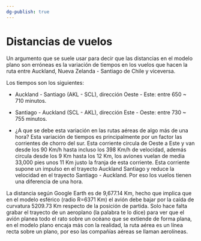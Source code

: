 ```yaml
---
dg-publish: true
---
```


# Distancias de vuelos

Un argumento que se suele usar para decir que las distancias en el modelo plano son erróneas es la variación de tiempos en los vuelos que hacen la ruta entre Auckland, Nueva Zelanda - Santiago de Chile y viceversa.

Los tiempos son los siguientes:
- Auckland - Santiago (AKL - SCL), dirección Oeste - Este: entre 650 ~ 710 minutos.
- Santiago - Auckland (SCL - AKL), dirección Este - Oeste: entre 730 ~ 755 minutos.

- ¿A que se debe esta variación en las rutas aéreas de algo más de una hora? 
Esta variación de tiempos es principalmente por un factor las corrientes de chorro del sur. Esta corriente circula de Oeste a Este y van desde los 90 Km/h hasta incluso los 398 Km/h de velocidad, además circula desde los 9 Km hasta los 12 Km, los aviones vuelan de media 33,000 pies unos 11 Km justo la franja de esta corriente. Esta corriente supone un impulso en el trayecto Auckland Santiago y reduce la velocidad en el trayecto Santiago - Auckland. Por eso los vuelos tienen una diferencia de una hora.

La distancia según Google Earth es de 9,677.14 Km, hecho que implica que en el modelo esférico (radio R=6371 Km) el avión debe bajar por la caída de curvatura 5209.73 Km respecto de la posición de partida. 
Solo hace falta grabar el trayecto de un aeroplano (la palabra te lo dice) para ver que el avión planea todo el rato sobre un océano que se extiende de forma plana, en el modelo plano encaja más con la realidad, la ruta aérea es un línea recta sobre un plano, por eso las compañías aéreas se llaman aerolíneas.
